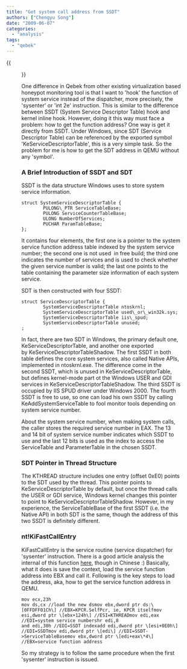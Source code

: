 ```yaml
---
title: "Get system call address from SSDT"
authors: ["Chengyu Song"]
date: "2009-06-07"
categories: 
  - "analysis"
tags:
  - "qebek"
---
```

{{<figure src="images/banner.png" alt="Banner" width="50%">}}

One difference in Qebek from other existing virtualization based honeypot monitoring tool is that I want to 'hook' the function of system service instead of the dispatcher, more precisely, the 'sysenter' or 'int 2e' instruction. This is similar to the difference between SSDT (System Service Descriptor Table) hook and kernel inline hook. However, doing it this way must face a problem: how to get the function address? One way is get it directly from SSDT. Under Windows, since SDT (Service Descriptor Table) can be referenced by the exported symbol 'KeServiceDescriptorTable', this is a very simple task. So the problem for me is how to get the SDT address in QEMU without any 'symbol'.
### A Brief Introduction of SSDT and SDT

SSDT is the data structure Windows uses to store system service information.

  
```
struct SystemServiceDescriptorTable {  
        PULONG\_PTR ServiceTableBase;  
        PULONG ServiceCounterTableBase;  
        ULONG NumberOfServices;  
        PUCHAR ParamTableBase;  
};
```

It contains four elements, the first one is a pointer to the system service function address table indexed by the system service number; the second one is not used  in free build; the third one indicates the number of services and is used to check whether the given service number is valid; the last one points to the table containing the parameter size information of each system service.

SDT is then constructed with four SSDT:

```
struct ServiceDescriptorTable {  
        SystemServiceDescriptorTable ntoskrnl;  
        SystemServiceDescriptorTable used\_or\_win32k.sys;  
        SystemServiceDescriptorTable iis\_spud;  
        SystemServiceDescriptorTable unused;  
;
```

In fact, there are two SDT in Windows, the primary default one, KeServiceDescriptorTable, and another one exported by KeServiceDescriptorTableShadow. The first SSDT in both table defines the core system services, also called Native APIs, implemented in ntoskrnl.exe. The difference come in the second SSDT, which is unused in KeServiceDescriptorTable, but defines kernel-mode part ot the Windows USER and GDI services in KeServiceDescriptorTableShadow. The third SSDT is occupied by IIS SPUD driver under Windows 2000. The fourth SSDT is free to use, so one can load his own SSDT by calling KeAddSystemServiceTable to fool monitor tools depending on system service number.

About the system service number, when making system calls, the caller stores the required service number in EAX. The 13 and 14 bit of system service number indicates which SSDT to use and the last 12 bits is used as the index to access the ServiceTable and ParameterTable in the chosen SSDT.

### SDT Pointer in Thread Structure

The KTHREAD structure includes one entry (offset 0xE0) points to the SDT used by the thread. This pointer points to KeServiceDescriptorTable by default, but once the thread calls the USER or GDI service, Windows kernel changes this pointer to point to KeServiceDescriptorTableShadow. However, in my experience, the ServiceTableBase of the first SSDT (i.e. the Native API) in both SDT is the same, though the address of this two SSDT is definitely different.

### nt!KiFastCallEntry

KiFastCallEntry is the service routine (service dispatcher) for 'sysenter' instruction. There is a good article analysis the internal of this function [here](http://bbs.pediy.com/showthread.php?p=630730), though in Chinese :) Basically, what it does is save the context, load the service function address into EBX and call it. Following is the key steps to load the address, aka, how to get the service function address in QEMU.

```
mov ecx,23h  
mov ds,cx //load the new dsmov ebx,dword ptr ds:\[0FFDFF01Ch\] //EBX=KPCR.SelfPcr, ie, KPCR itselfmov esi,dword ptr \[ebx+124h\] //ESI=KTHREADmov edi,eax //EDI=system service numbershr edi,8  
and edi,30h //EDI=SSDT indexadd edi,dword ptr \[esi+0E0h\] //EDI=SSDTmov edi,dword ptr \[edi\] //EDI=SSDT->ServiceTableBasemov ebx,dword ptr \[edi+eax\*4\] //EBX=service function address  
```

So my strategy is to follow the same procedure when the first 'sysenter' instruction is issued.
